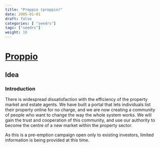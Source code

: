 ```yaml
---
title: "Proppio (proppio)"
date: 2005-01-01
draft: false
categories: [ "seedrs"]
tags: ["seedrs"]
weight: 10
---
```


# [Proppio](https://www.seedrs.com/proppio)

## Idea

### Introduction

There is widespread dissatisfaction with the efficiency of the property market and estate agents. We have built a portal that lets individuals list their property online for no charge, and we are now creating a community of people who want to change the way the whole system works. We will gain the trust and cooperation of this community, and use our authority to become the centre of a new market within the property sector.

As this is a pre-emption campaign open only to existing investors, limited information is being provided at this time.

